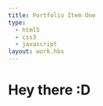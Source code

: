 ```yaml
---
title: Portfolio Item One
type:
  - html5
  - css3
  - javascript
layout: work.hbs
---
```


# Hey there :D
